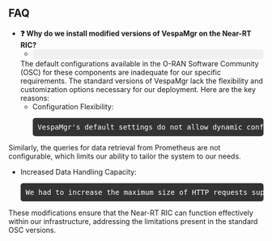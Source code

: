 ## FAQ

- **❓ Why do we install modified versions of VespaMgr on the Near-RT RIC?**
  - <div style="background-color: #f0f0f0; padding: 10px; border-radius: 5px;">
   The default configurations available in the O-RAN Software Community (OSC) for these components are inadequate for our specific requirements. The standard versions of VespaMgr lack the flexibility and customization options necessary for our deployment. Here are the key reasons:
  - Configuration Flexibility:
    <pre style="background-color: #333; color: #fff; padding: 10px; border-radius: 5px;">
    VespaMgr's default settings do not allow dynamic configuration changes. For example, the URL of the VES collector is hardcoded and cannot be modified through configuration files like ConfigMap.
 Similarly, the queries for data retrieval from Prometheus are not configurable, which limits our ability to tailor the system to our needs.
    </pre>
  - Increased Data Handling Capacity:
    <pre style="background-color: #333; color: #fff; padding: 10px; border-radius: 5px;">
    We had to increase the maximum size of HTTP requests supported by VespaMgr from 2,000,000 bytes to 10,000,000 bytes. This adjustment was essential to accommodate the larger volume of data generated by our queries.
These modifications ensure that the Near-RT RIC can function effectively within our infrastructure, addressing the limitations present in the standard OSC versions.
    </pre>
    </div>
